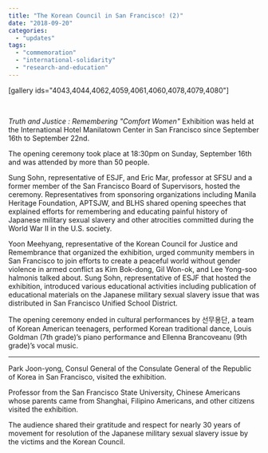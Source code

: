 ```yaml
---
title: "The Korean Council in San Francisco! (2)"
date: "2018-09-20"
categories: 
  - "updates"
tags: 
  - "commemoration"
  - "international-solidarity"
  - "research-and-education"
---
```


\[gallery ids="4043,4044,4062,4059,4061,4060,4078,4079,4080"\]

 

_Truth and Justice : Remembering "Comfort Women"_ Exhibition was held at the International Hotel Manilatown Center in San Francisco since September 16th to September 22nd.

The opening ceremony took place at 18:30pm on Sunday, September 16th and was attended by more than 50 people.

Sung Sohn, representative of ESJF, and Eric Mar, professor at SFSU and a former member of the San Francisco Board of Supervisors, hosted the ceremony. Representatives from sponsoring organizations including Manila Heritage Foundation, APTSJW, and BLHS shared opening speeches that explained efforts for remembering and educating painful history of Japanese military sexual slavery and other atrocities committed during the World War II in the U.S. society.

Yoon Meehyang, representative of the Korean Council for Justice and Remembrance that organized the exhibition, urged community members in San Francisco to join efforts to create a peaceful world without gender violence in armed conflict as Kim Bok-dong, Gil Won-ok, and Lee Yong-soo halmonis talked about. Sung Sohn, representative of ESJF that hosted the exhibition, introduced various educational activities including publication of educational materials on the Japanese military sexual slavery issue that was distributed in San Francisco Unified School District.

The opening ceremony ended in cultural performances by 선무용단, a team of Korean American teenagers, performed Korean traditional dance, Louis Goldman (7th grade)’s piano performance and Ellenna Brancoveanu (9th grade)’s vocal music.

* * *

Park Joon-yong, Consul General of the Consulate General of the Republic of Korea in San Francisco, visited the exhibition.

Professor from the San Francisco State University, Chinese Americans whose parents came from Shanghai, Filipino Americans, and other citizens visited the exhibition.

The audience shared their gratitude and respect for nearly 30 years of movement for resolution of the Japanese military sexual slavery issue by the victims and the Korean Council.
